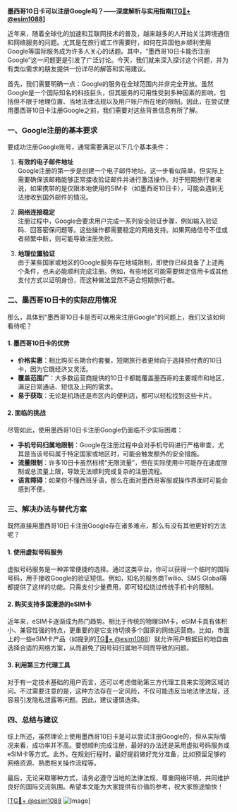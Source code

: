 **墨西哥10日卡可以注册Google吗？——深度解析与实用指南[[TG💪+ @esim1088](https://t.me/s/esim1088)]**

近年来，随着全球化的加速和互联网技术的普及，越来越多的人开始关注跨境通信和网络服务的问题。尤其是在旅行或工作需要时，如何在异国他乡顺利使用Google等国际服务成为许多人关心的话题。其中，“墨西哥10日卡能否注册Google”这一问题更是引发了广泛讨论。今天，我们就来深入探讨这个问题，并为有类似需求的朋友提供一份详尽的解答和实用建议。

首先，我们需要明确一点：Google的服务在全球范围内并非完全开放。虽然Google是一个国际知名的科技巨头，但其服务的可用性受到多种因素的影响，包括但不限于地理位置、当地法律法规以及用户账户所在地的限制。因此，在尝试使用墨西哥10日卡注册Google之前，我们需要对这些背景信息有所了解。

### **一、Google注册的基本要求**

要成功注册Google账号，通常需要满足以下几个基本条件：

1. **有效的电子邮件地址**  
   Google注册的第一步是创建一个电子邮件地址。这一步看似简单，但实际上需要确保该邮箱能够正常接收验证邮件并进行激活操作。对于短期旅行者来说，如果携带的是仅限本地使用的SIM卡（如墨西哥10日卡），可能会遇到无法接收到国外邮件的情况。

2. **网络连接稳定**  
   注册过程中，Google会要求用户完成一系列安全验证步骤，例如输入验证码、回答密保问题等。这些操作都需要稳定的网络支持。如果网络信号不佳或者频繁中断，则可能导致注册失败。

3. **地理位置验证**  
   由于某些国家或地区的Google服务存在地域限制，即使你已经具备了上述两个条件，也未必能顺利完成注册。例如，有些地区可能需要绑定信用卡或其他支付方式以证明身份，而这种做法显然不适合短期旅行者。

### **二、墨西哥10日卡的实际应用情况**

那么，具体到“墨西哥10日卡是否可以用来注册Google”的问题上，我们又该如何看待呢？

#### **1. 墨西哥10日卡的优势**
- **价格实惠**：相比购买长期合约套餐，短期旅行者更倾向于选择预付费的10日卡，因为它既经济又灵活。
- **覆盖范围广**：大多数运营商提供的10日卡都能覆盖墨西哥的主要城市和地区，满足日常通话、短信及上网的需求。
- **易于获取**：无论是机场还是市区内的便利店，都可以轻松找到这些卡片。

#### **2. 面临的挑战**
尽管如此，使用墨西哥10日卡注册Google仍面临不少实际困难：
- **手机号码归属地限制**：Google在注册过程中会对手机号码进行严格审查，尤其是当该号码属于特定国家或地区时，可能会触发额外的安全措施。
- **流量限制**：许多10日卡虽然标榜“无限流量”，但在实际使用中可能存在速度限制或总流量上限，导致无法顺利完成复杂的注册流程。
- **语言障碍**：如果你不懂西班牙语，那么在面对墨西哥客服或操作界面时可能会感到不便。

### **三、解决办法与替代方案**

既然直接用墨西哥10日卡注册Google存在诸多难点，那么有没有其他更好的方法呢？

#### **1. 使用虚拟号码服务**
虚拟号码服务是一种非常便捷的选择。通过这类平台，你可以获得一个临时的国际号码，用于接收Google的验证短信。例如，知名的服务商Twilio、SMS Global等都提供了这样的功能。只需支付少量费用，即可轻松绕过传统手机卡的限制。

#### **2. 购买支持多国漫游的eSIM卡**
近年来，eSIM卡逐渐成为热门趋势。相比于传统的物理SIM卡，eSIM卡具有体积小、兼容性强的特点，更重要的是它支持切换多个国家的网络运营商。比如，市面上的一些eSIM卡产品（如提到的[TG💪+ @esim1088](https://t.me/s/esim1088)）就允许用户根据目的地自由选择合适的网络方案，从而避免了因号码归属地不同而导致的问题。

#### **3. 利用第三方代理工具**
对于有一定技术基础的用户而言，还可以考虑借助第三方代理工具来实现跨区域访问。不过需要注意的是，这种方法存在一定风险，不仅可能违反当地法律法规，还容易引发隐私泄露等问题。因此，建议谨慎选择。

### **四、总结与建议**

综上所述，虽然理论上使用墨西哥10日卡是可以尝试注册Google的，但从实际情况来看，成功率并不高。要想顺利完成注册，最好的办法还是采用虚拟号码服务或eSIM卡等方式。此外，在规划行程时，最好提前做好充分准备，比如预留足够的网络资源、熟悉相关操作流程等。

最后，无论采取哪种方式，请务必遵守当地的法律法规，尊重网络环境，共同维护良好的国际交流氛围。希望本文能为大家提供有价值的参考，祝大家旅途愉快！

[[TG💪+ @esim1088](https://t.me/s/esim1088) ![Image](https://i.postimg.cc/4NQfJmqS/Snipaste-2025-05-13-00-14-12.png)]